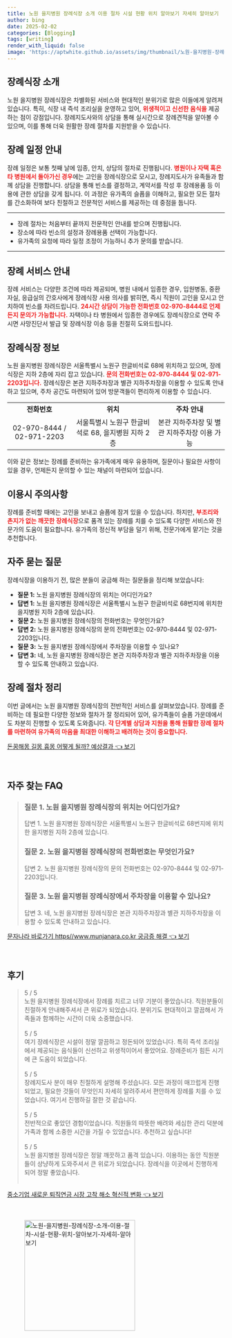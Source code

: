 ```yaml
---
title: 노원 을지병원 장례식장 소개 이용 절차 시설 현황 위치 알아보기 자세히 알아보기
author: bing
date: 2025-02-02
categories: [Blogging]
tags: [writing]
render_with_liquid: false
image: 'https://aptwhite.github.io/assets/img/thumbnail/노원-을지병원-장례식장-소개-이용-절차-시설-현황-위치-알아보기-자세히-알아보기.webp'
---
```



<h2 id='장례식장 소개'>장례식장 소개</h2>

<p>노원 을지병원 장례식장은 차별화된 서비스와 현대적인 분위기로 많은 이들에게 알려져 있습니다. 특히, 식장 내 즉석 조리실을 운영하고 있어, <b><span style="color: #ee2323;">위생적이고 신선한 음식을</span></b> 제공하는 점이 강점입니다. 장례지도사와의 상담을 통해 실시간으로 장례견적을 알아볼 수 있으며, 이를 통해 더욱 원활한 장례 절차를 지원받을 수 있습니다.</p>

<h2 id='장례 일정 안내'>장례 일정 안내</h2>

<p>장례 일정은 보통 첫째 날에 임종, 안치, 상담의 절차로 진행됩니다. <b><span style="color: #ee2323;">병원이나 자택 혹은 타 병원에서 돌아가신 경우</span></b>에는 고인을 장례식장으로 모시고, 장례지도사가 유족들과 함께 상담을 진행합니다. 상담을 통해 빈소를 결정하고, 계약서를 작성 후 장례용품 등 이용에 관한 상담을 갖게 됩니다. 이 과정은 유가족의 슬픔을 이해하고, 필요한 모든 절차를 간소화하여 보다 친절하고 전문적인 서비스를 제공하는 데 중점을 둡니다.</p>

<hr />

<ul>
    <li>장례 절차는 처음부터 끝까지 전문적인 안내를 받으며 진행됩니다.</li>
    <li>장소에 따라 빈소의 설정과 장례용품 선택이 가능합니다.</li>
    <li>유가족의 요청에 따라 일정 조정이 가능하니 추가 문의를 받습니다.</li>
</ul>

<hr />

<h2 id='장례 서비스 안내'>장례 서비스 안내</h2>

<p>장례 서비스는 다양한 조건에 따라 제공되며, 병원 내에서 임종한 경우, 입원병동, 중환자실, 응급실의 간호사에게 장례식장 사용 의사를 밝히면, 즉시 직원이 고인을 모시고 안치하여 빈소를 차려드립니다. <b><span style="color: #ee2323;">24시간 상담이 가능한 전화번호 02-970-8444로 언제든지 문의가 가능합니다.</span></b> 자택이나 타 병원에서 임종한 경우에도 장례식장으로 연락 주시면 사망진단서 발급 및 장례식장 이송 등을 친절히 도와드립니다.</p>

<h2 id='장례식장 정보'>장례식장 정보</h2>

<p>노원 을지병원 장례식장은 서울특별시 노원구 한글비석로 68에 위치하고 있으며, 장례식장은 지하 2층에 자리 잡고 있습니다. <b><span style="color: #ee2323;">문의 전화번호는 02-970-8444 및 02-971-2203입니다.</span></b> 장례식장은 본관 지하주차장과 별관 지하주차장을 이용할 수 있도록 안내하고 있으며, 주차 공간도 마련되어 있어 방문객들이 편리하게 이용할 수 있습니다.</p>

<table>
    <tr>
        <td style="text-align: center; height: 17px;"><b>전화번호</b></td>
        <td style="text-align: center; height: 17px;"><b>위치</b></td>
        <td style="text-align: center; height: 17px;"><b>주차 안내</b></td>
    </tr>
    <tr>
        <td style="text-align: center; height: 17px;">02-970-8444 / 02-971-2203</td>
        <td style="text-align: center; height: 17px;">서울특별시 노원구 한글비석로 68, 을지병원 지하 2층</td>
        <td style="text-align: center; height: 17px;">본관 지하주차장 및 별관 지하주차장 이용 가능</td>
    </tr>
</table>

<p>이와 같은 정보는 장례를 준비하는 유가족에게 매우 유용하며, 질문이나 필요한 사항이 있을 경우, 언제든지 문의할 수 있는 채널이 마련되어 있습니다.</p>

<h2 id='이용시 주의사항'>이용시 주의사항</h2>

<p>장례를 준비할 때에는 고인을 보내고 슬픔에 잠겨 있을 수 있습니다. 하지만, <b><span style="color: #ee2323;">부조리와 촌지가 없는 깨끗한 장례식장</span></b>으로 품격 있는 장례를 치를 수 있도록 다양한 서비스와 전문가의 도움이 필요합니다. 유가족의 정신적 부담을 덜기 위해, 전문가에게 맡기는 것을 추천합니다.</p>

<h2 id='자주 묻는 질문'>자주 묻는 질문</h2>

<p>장례식장을 이용하기 전, 많은 분들이 궁금해 하는 질문들을 정리해 보았습니다:</p>

<ul>
    <li><b>질문 1:</b> 노원 을지병원 장례식장의 위치는 어디인가요?</li>
    <li><b>답변 1:</b> 노원 을지병원 장례식장은 서울특별시 노원구 한글비석로 68번지에 위치한 을지병원 지하 2층에 있습니다.</li>
    <li><b>질문 2:</b> 노원 을지병원 장례식장의 전화번호는 무엇인가요?</li>
    <li><b>답변 2:</b> 노원 을지병원 장례식장의 문의 전화번호는 02-970-8444 및 02-971-2203입니다.</li>
    <li><b>질문 3:</b> 노원 을지병원 장례식장에서 주차장을 이용할 수 있나요?</li>
    <li><b>답변 3:</b> 네, 노원 을지병원 장례식장은 본관 지하주차장과 별관 지하주차장을 이용할 수 있도록 안내하고 있습니다.</li>
</ul>

<h2 id='장례 절차 정리'>장례 절차 정리</h2>

<p>이번 글에서는 노원 을지병원 장례식장의 전반적인 서비스를 살펴보았습니다. 장례를 준비하는 데 필요한 다양한 정보와 절차가 잘 정리되어 있어, 유가족들이 슬픔 가운데에서도 차분히 진행할 수 있도록 도와줍니다. <b><span style="color: #ee2323;">각 단계별 상담과 지원을 통해 원활한 장례 절차를 마련하여 유가족의 마음을 최대한 이해하고 배려하는 것이 중요합니다.</span></b></p>


<p><a class="click-button" title="돈꿈해몽 길몽 흉몽 어떻게 될까? 예상결과" href="https://aptwhite.github.io/posts/%EB%8F%88%EA%BF%88%ED%95%B4%EB%AA%BD-%EA%B8%B8%EB%AA%BD-%ED%9D%89%EB%AA%BD-%EC%96%B4%EB%96%BB%EA%B2%8C-%EB%90%A0%EA%B9%8C-%EC%98%88%EC%83%81%EA%B2%B0%EA%B3%BC/" rel="dofollow">돈꿈해몽 길몽 흉몽 어떻게 될까? 예상결과 👈 보기</a></p><br>
<h2 id='자주_찾는_FAQ'>자주 찾는 FAQ</h2>
<div itemscope="" itemtype="https://schema.org/FAQPage"> 
<blockquote> 
<div itemscope="" itemprop="mainEntity" itemtype="https://schema.org/Question"> 
<h3 itemprop="name">질문 1. 노원 을지병원 장례식장의 위치는 어디인가요?</h3> 
<div itemscope="" itemprop="acceptedAnswer" itemtype="https://schema.org/Answer"> 
<span itemprop="text"> 
<p>답변 1. 노원 을지병원 장례식장은 서울특별시 노원구 한글비석로 68번지에 위치한 을지병원 지하 2층에 있습니다.</p> 
</span> 
</div> 
</div> 

<div itemscope="" itemprop="mainEntity" itemtype="https://schema.org/Question"> 
<h3 itemprop="name">질문 2. 노원 을지병원 장례식장의 전화번호는 무엇인가요?</h3> 
<div itemscope="" itemprop="acceptedAnswer" itemtype="https://schema.org/Answer"> 
<span itemprop="text"> 
<p>답변 2. 노원 을지병원 장례식장의 문의 전화번호는 02-970-8444 및 02-971-2203입니다.</p> 
</span> 
</div> 
</div> 

<div itemscope="" itemprop="mainEntity" itemtype="https://schema.org/Question"> 
<h3 itemprop="name">질문 3. 노원 을지병원 장례식장에서 주차장을 이용할 수 있나요?</h3> 
<div itemscope="" itemprop="acceptedAnswer" itemtype="https://schema.org/Answer"> 
<span itemprop="text"> 
<p>답변 3. 네, 노원 을지병원 장례식장은 본관 지하주차장과 별관 지하주차장을 이용할 수 있도록 안내하고 있습니다.</p> 
</span> 
</div> 
</div> 
</blockquote> 
</div>
<p><a class="click-button" title="문자나라 바로가기 https//www.munjanara.co.kr 궁금증 해결" href="https://aptwhite.github.io/posts/%EB%AC%B8%EC%9E%90%EB%82%98%EB%9D%BC-%EB%B0%94%EB%A1%9C%EA%B0%80%EA%B8%B0-httpswww.munjanara.co.kr-%EA%B6%81%EA%B8%88%EC%A6%9D-%ED%95%B4%EA%B2%B0/" rel="dofollow">문자나라 바로가기 https//www.munjanara.co.kr 궁금증 해결 👈 보기</a></p><br>
<h2 id='후기'>후기</h2>
<div itemscope itemtype="https://schema.org/Product">
  <blockquote>
  <div itemprop="review" itemscope itemtype="https://schema.org/Review">
      <div itemprop="reviewRating" itemscope itemtype="https://schema.org/Rating"> <span itemprop="ratingValue">5</span> / <span itemprop="bestRating">5</span> </div>
      <span itemprop="reviewBody">노원 을지병원 장례식장에서 장례를 치르고 너무 기분이 좋았습니다. 직원분들이 친절하게 안내해주셔서 큰 위로가 되었습니다. 분위기도 현대적이고 깔끔해서 가족들과 함께하는 시간이 더욱 소중했습니다.</span>
  </div>
  <br>
  <div itemprop="review" itemscope itemtype="https://schema.org/Review">
      <div itemprop="reviewRating" itemscope itemtype="https://schema.org/Rating"> <span itemprop="ratingValue">5</span> / <span itemprop="bestRating">5</span> </div>
      <span itemprop="reviewBody">여기 장례식장은 시설이 정말 깔끔하고 정돈되어 있었습니다. 특히 즉석 조리실에서 제공되는 음식들이 신선하고 위생적이어서 좋았어요. 장례준비가 힘든 시기에 큰 도움이 되었습니다.</span>
  </div>
  <br>
  <div itemprop="review" itemscope itemtype="https://schema.org/Review">
      <div itemprop="reviewRating" itemscope itemtype="https://schema.org/Rating"> <span itemprop="ratingValue">5</span> / <span itemprop="bestRating">5</span> </div>
      <span itemprop="reviewBody">장례지도사 분이 매우 친절하게 설명해 주셨습니다. 모든 과정이 매끄럽게 진행되었고, 필요한 것들이 무엇인지 자세히 알려주셔서 편안하게 장례를 치를 수 있었습니다. 여기서 진행하길 잘한 것 같습니다.</span>
  </div>
  <br>
  <div itemprop="review" itemscope itemtype="https://schema.org/Review">
      <div itemprop="reviewRating" itemscope itemtype="https://schema.org/Rating"> <span itemprop="ratingValue">5</span> / <span itemprop="bestRating">5</span> </div>
      <span itemprop="reviewBody">전반적으로 좋았던 경험이었습니다. 직원들의 따뜻한 배려와 세심한 관리 덕분에 가족과 함께 소중한 시간을 가질 수 있었습니다. 추천하고 싶습니다!</span>
  </div>
  <br>
  <div itemprop="review" itemscope itemtype="https://schema.org/Review">
      <div itemprop="reviewRating" itemscope itemtype="https://schema.org/Rating"> <span itemprop="ratingValue">5</span> / <span itemprop="bestRating">5</span> </div>
      <span itemprop="reviewBody">노원 을지병원 장례식장은 정말 깨끗하고 품격 있습니다. 이용하는 동안 직원분들이 상냥하게 도와주셔서 큰 위로가 되었습니다. 장례식을 이곳에서 진행하게 되어 정말 좋았습니다.</span>
  </div>
  <br>
  </blockquote>
</div>
<p><a class="click-button" title="중소기업 새로운 퇴직연금 시장 고착 해소 혁신적 변화" href="https://aptwhite.github.io/posts/%EC%A4%91%EC%86%8C%EA%B8%B0%EC%97%85-%EC%83%88%EB%A1%9C%EC%9A%B4-%ED%87%B4%EC%A7%81%EC%97%B0%EA%B8%88-%EC%8B%9C%EC%9E%A5-%EA%B3%A0%EC%B0%A9-%ED%95%B4%EC%86%8C-%ED%98%81%EC%8B%A0%EC%A0%81-%EB%B3%80%ED%99%94/" rel="dofollow">중소기업 새로운 퇴직연금 시장 고착 해소 혁신적 변화 👈 보기</a></p><br>
<figure class="image"><img src="https://aptwhite.github.io/assets/img/thumbnail/노원-을지병원-장례식장-소개-이용-절차-시설-현황-위치-알아보기-자세히-알아보기.webp" alt="노원-을지병원-장례식장-소개-이용-절차-시설-현황-위치-알아보기-자세히-알아보기" width="256" height="256"></figure>